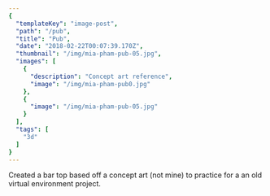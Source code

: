 ```yaml
---
{
  "templateKey": "image-post",
  "path": "/pub",
  "title": "Pub",
  "date": "2018-02-22T00:07:39.170Z",
  "thumbnail": "/img/mia-pham-pub-05.jpg",
  "images": [
    {
      "description": "Concept art reference",
      "image": "/img/mia-pham-pub0.jpg"
    },
    {
      "image": "/img/mia-pham-pub-05.jpg"
    }
  ],
  "tags": [
    "3d"
  ]
}
---
```

Created a bar top based off a concept art (not mine) to practice for a an old virtual environment project.
